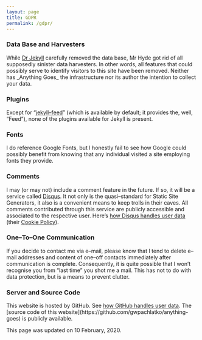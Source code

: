 ```yaml
---
layout: page
title: GDPR
permalink: /gdpr/
---
```

<h3>Data Base and Harvesters</h3>
While <a rel="external" title="Visit the software’s homepage" href="https://jekyllrb.com/">Dr Jekyll</a> carefully removed the data base, Mr Hyde got rid of all supposedly sinister data harvesters. In other words, all features that could possibly serve to identify visitors to this site have been removed. Neither has _Anything Goes_ the infrastructure nor its author the intention to collect your data.
<h3>Plugins</h3>
Except for “<a title="see source code on GitHub" href="https://github.com/jekyll/jekyll-feed">jekyll–feed</a>” (which is available by default; it provides the, well, “Feed”), none of the plugins available for Jekyll is present.
<h3>Fonts</h3>
I do reference Google Fonts, but I honestly fail to see how Google could possibly benefit from knowing that any individual visited a site employing fonts they provide.
<h3>Comments</h3>
I may (or may not) include a comment feature in the future. If so, it will be a service called <a rel="external" title="Visit Disqus’ homepage" href="https://disqus.com/">Disqus</a>. It not only is the quasi–standard for Static Site Generators, it also is a convenient means to keep trolls in their caves. All comments contributed through this service are publicly accessible and associated to the respective user. Here’s <a rel="external" title="link to Disqus’ Privacy Policy" href="https://help.disqus.com/en/articles/1717103-disqus-privacy-policy">how Disqus handles user data</a> (their <a rel="external" title="link to Disqus’ Cookie Policy" href="https://disqus.com/data-sharing-settings/">Cookie Policy</a>).
<h3>One–To–One Communication</h3>
If you decide to contact me via e–mail, please know that I tend to delete e–mail addresses and content of one–off contacts immediately after communication is complete. Consequently, it is quite possible that I won’t recognise you from “last time” you shot me a mail. This has not to do with data protection, but is a means to prevent clutter.
<h3>Server and Source Code</h3>
This website is hosted by GitHub. See <a title="link to GitHub’s Privacy Statement" href="https://help.github.com/en/github/site-policy/github-privacy-statement">how GitHub handles user data</a>. The [source code of this website](https://github.com/gwpachlatko/anything-goes) is publicly available. 

This page was updated on 10 February, 2020.
